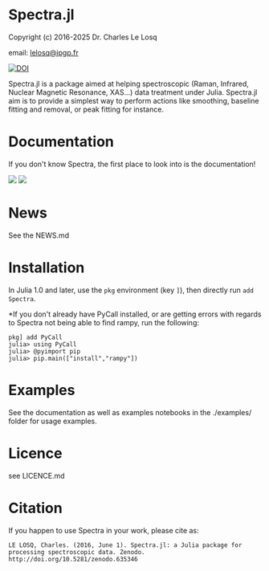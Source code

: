 # Spectra.jl

Copyright (c) 2016-2025 Dr. Charles Le Losq

email: lelosq@ipgp.fr

[![DOI](https://zenodo.org/badge/doi/10.5281/zenodo.53940.svg)](http://doi.org/10.5281/zenodo.635346)

Spectra.jl is a package aimed at helping spectroscopic (Raman, Infrared, Nuclear Magnetic Resonance, XAS...) data treatment under Julia. Spectra.jl aim is to provide a simplest way to perform actions like smoothing, baseline fitting and removal, or peak fitting for instance.

# Documentation

If you don't know Spectra, the first place to look into is the documentation!

[![](https://img.shields.io/badge/docs-latest-blue.svg)](https://charlesll.github.io/Spectra.jl/latest) [![](https://img.shields.io/badge/docs-stable-blue.svg)](https://charlesll.github.io/Spectra.jl/stable)

# News

See the NEWS.md

# Installation

In Julia 1.0 and later, use the `pkg` environment (key `]`), then directly run `add Spectra`.

*If you don't already have PyCall installed, or are getting errors with regards to Spectra not being able to find rampy, run the following:
```
pkg] add PyCall
julia> using PyCall
julia> @pyimport pip
julia> pip.main(["install","rampy"])
```

# Examples

See the documentation as well as examples notebooks in the ./examples/ folder for usage examples.

# Licence

see LICENCE.md

# Citation

If you happen to use Spectra in your work, please cite as:

    LE LOSQ, Charles. (2016, June 1). Spectra.jl: a Julia package for processing spectroscopic data. Zenodo. http://doi.org/10.5281/zenodo.635346
